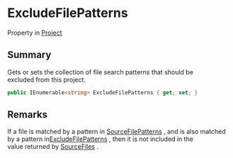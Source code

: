 # ExcludeFilePatterns

Property in [Project](yarn.compiler.project.md)

## Summary

Gets or sets the collection of file search patterns that should be\
excluded from this project.

```csharp
public IEnumerable<string> ExcludeFilePatterns { get; set; }
```

## Remarks

If a file is matched by a pattern in [SourceFilePatterns](yarn.compiler.project.sourcefilepatterns.md) , and is also matched by a pattern in[ExcludeFilePatterns](yarn.compiler.project.excludefilepatterns.md) , then it is not included in the\
value returned by [SourceFiles](yarn.compiler.project.sourcefiles.md) .
